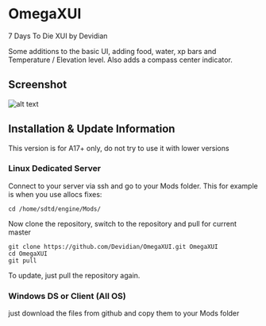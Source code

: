 # OmegaXUI
7 Days To Die XUI by Devidian

Some additions to the basic UI, adding food, water, xp bars and Temperature / Elevation level.
Also adds a compass center indicator.

## Screenshot
![alt text](http://xui.omega-zirkel.de/screen002.jpg "XUI Screenshot #2")

## Installation & Update Information
This version is for A17+ only, do not try to use it with lower versions

### Linux Dedicated Server

Connect to your server via ssh and go to your Mods folder. This for example is when you use allocs fixes:

```
cd /home/sdtd/engine/Mods/
```

Now clone the repository, switch to the repository and pull for current master

```
git clone https://github.com/Devidian/OmegaXUI.git OmegaXUI
cd OmegaXUI
git pull
```

To update, just pull the repository again.

### Windows DS or Client (All OS)
just download the files from github and copy them to your Mods folder